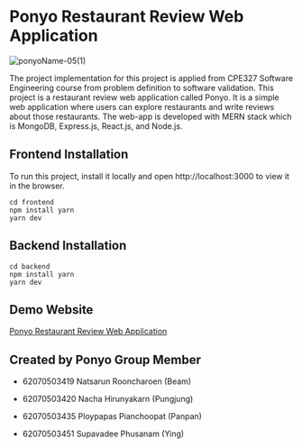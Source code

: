 # Ponyo Restaurant Review Web Application
![ponyoName-05(1)](https://user-images.githubusercontent.com/32532147/144712875-61a8c3ef-fab0-498d-aead-8e94a8dffe9e.png)


The project implementation for this project is applied from CPE327 Software Engineering course from problem definition to software validation.
This project is a restaurant review web application called Ponyo. It is a simple web application where users can explore restaurants and write reviews about those restaurants.
The web-app is developed with MERN stack which is MongoDB, Express.js, React.js, and Node.js.

## Frontend Installation ##
To run this project, install it locally and open http://localhost:3000 to view it in the browser.
```
cd frontend
npm install yarn
yarn dev
```

## Backend Installation ##
    cd backend
    npm install yarn
    yarn dev
    
    
## Demo Website ##
[Ponyo Restaurant Review Web Application](https://ponyo-restaurant-review.netlify.app/)



## Created by Ponyo Group Member ##

* 62070503419	Natsarun Rooncharoen 	(Beam)

* 62070503420 Nacha Hirunyakarn 	  (Pungjung)

* 62070503435	Ploypapas Pianchoopat (Panpan)

* 62070503451 Supavadee Phusanam	  (Ying)

